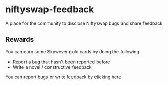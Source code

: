 # niftyswap-feedback
A place for the community to disclose Niftyswap bugs and share feedback

## Rewards
You can earn some Skywever gold cards by doing the following

- Report a bug that hasn't been reported before
- Write a novel / constructive feedback

You can report bugs or write feedback by clicking [here](https://github.com/0xsequence/niftyswap-feedback/issues/new)
